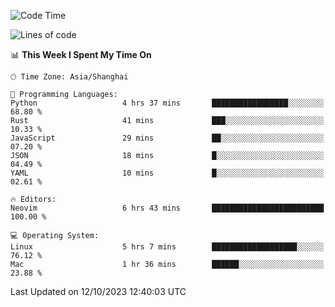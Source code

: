 <!--START_SECTION:waka-->
![Code Time](http://img.shields.io/badge/Code%20Time-1%2C634%20hrs%2014%20mins-blue)

![Lines of code](https://img.shields.io/badge/From%20Hello%20World%20I%27ve%20Written-288.0%20thousand%20lines%20of%20code-blue)

📊 **This Week I Spent My Time On** 

```text
🕑︎ Time Zone: Asia/Shanghai

💬 Programming Languages: 
Python                   4 hrs 37 mins       █████████████████░░░░░░░░   68.80 % 
Rust                     41 mins             ███░░░░░░░░░░░░░░░░░░░░░░   10.33 % 
JavaScript               29 mins             ██░░░░░░░░░░░░░░░░░░░░░░░   07.20 % 
JSON                     18 mins             █░░░░░░░░░░░░░░░░░░░░░░░░   04.49 % 
YAML                     10 mins             █░░░░░░░░░░░░░░░░░░░░░░░░   02.61 % 

🔥 Editors: 
Neovim                   6 hrs 43 mins       █████████████████████████   100.00 % 

💻 Operating System: 
Linux                    5 hrs 7 mins        ███████████████████░░░░░░   76.12 % 
Mac                      1 hr 36 mins        ██████░░░░░░░░░░░░░░░░░░░   23.88 % 
```


 Last Updated on 12/10/2023 12:40:03 UTC
<!--END_SECTION:waka-->
